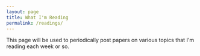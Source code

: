 ```yaml
---
layout: page
title: What I'm Reading
permalink: /readings/
---
```


This page will be used to periodically post papers on various topics that I'm reading each week or so.
